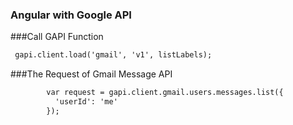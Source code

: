 ### Angular with Google API 

###Call GAPI Function 

```HTML
 gapi.client.load('gmail', 'v1', listLabels);
```

###The Request of Gmail Message API

```HTML
        var request = gapi.client.gmail.users.messages.list({
          'userId': 'me'
        });
```





